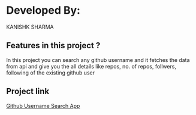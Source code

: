 # Developed By:

KANISHK SHARMA

## Features in this project ?

In this project you can search any github username and it fetches the data from api and give you the all details like  repos, no. of repos, follwers, following of the existing github user


## Project link

[Github Username Search App](https://github-username-search-app.vercel.app/ )
